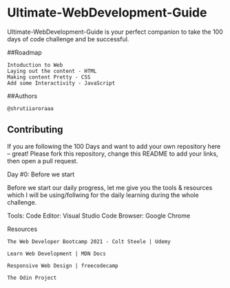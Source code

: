 # Ultimate-WebDevelopment-Guide

 Ultimate-WebDevelopment-Guide is your perfect companion to take the 100 days of code challenge and be successful. 

##Roadmap

    Intoduction to Web
    Laying out the content - HTML
    Making content Pretty - CSS
    Add some Interactivity - JavaScript

##Authors

    @shrutiiaroraaa
    
   
  ## Contributing

If you are following the 100 Days and want to add your own repository here – great! Please fork this repository, change this README to add your links, then open a pull request.

Day #0: Before we start

Before we start our daily progress, let me give you the tools & resources which I will be using/follwing for the daily learning during the whole challenge.

Tools:
Code Editor: Visual Studio Code
Browser: Google Chrome

Resources

    The Web Developer Bootcamp 2021 - Colt Steele | Udemy

    Learn Web Development | MDN Docs

    Responsive Web Design | freecodecamp

    The Odin Project
